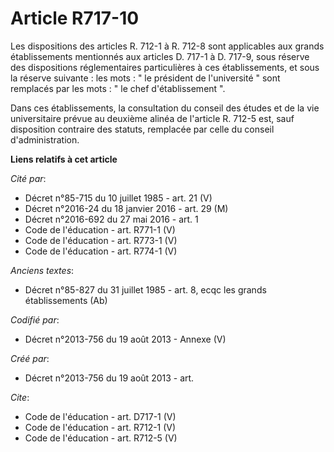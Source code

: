 # Article R717-10

Les dispositions des articles R. 712-1 à R. 712-8 sont applicables aux grands établissements mentionnés aux articles D. 717-1
à D. 717-9, sous réserve des dispositions réglementaires particulières à ces établissements, et sous la réserve suivante :
les mots : " le président de l'université " sont remplacés par les mots : " le chef d'établissement ". 

Dans ces établissements, la consultation du conseil des études et de la vie universitaire prévue au deuxième alinéa de
l'article R. 712-5 est, sauf disposition contraire des statuts, remplacée par celle du conseil d'administration.

**Liens relatifs à cet article**

_Cité par_:

  - Décret n°85-715 du 10 juillet 1985 - art. 21 (V)
  - Décret n°2016-24 du 18 janvier 2016 - art. 29 (M)
  - Décret n°2016-692 du 27 mai 2016 - art. 1
  - Code de l'éducation - art. R771-1 (V)
  - Code de l'éducation - art. R773-1 (V)
  - Code de l'éducation - art. R774-1 (V)

_Anciens textes_:

  - Décret n°85-827 du 31 juillet 1985 - art. 8, ecqc les grands établissements (Ab)

_Codifié par_:

  - Décret n°2013-756 du 19 août 2013 -  Annexe (V)

_Créé par_:

  - Décret n°2013-756 du 19 août 2013 - art.

_Cite_:

  - Code de l'éducation - art. D717-1 (V)
  - Code de l'éducation - art. R712-1 (V)
  - Code de l'éducation - art. R712-5 (V)
